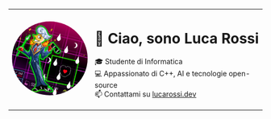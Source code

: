 <table>
  <tr>
    <td width="150">
      <img src="lanino.png" width="150" style="border-radius: 50%">
    </td>
    <td>
      <h1>👋 Ciao, sono Luca Rossi</h1>
      <p>🎓 Studente di Informatica<br>
      💻 Appassionato di C++, AI e tecnologie open-source<br>
      📫 Contattami su <a href="https://lucarossi.dev">lucarossi.dev</a></p>
    </td>
  </tr>
</table>

<!--
Hello Everyone !

- 🪐My Main Purposes
  <>I'm SafeCircle, and I'm currently leaarning 
    how to create games in the Game Maker Engine; (lol)

- ⚡Other Activities
  <>Since I like to Develop games, I've also learned how to
    use:
   -FL Studio (to compose music);
   -Aseprite (to create, and animate pixel arts);
  
- 🔭Hobbies
  <>As hobbies, right now I'm learning C++ and sometimes
    a bit of Assembly; (I'm going insane :>)
  <>I even love Math and I'm learning how to play the Piano
    (mostly Classic Music);
  
- 🎩Other [maybe useful] links:
- 😄[My Instagram Page](https://www.instagram.com/frisk_and_freddy_fazbear._/)
- 🕴️[My YouTube Channel](https://www.youtube.com/@jazzyBeing)

- An Ending:
  <>Now feel free to look up the things I did...
    (haven't done anything interesting yet, buuuut...)
    (you get the Idea :>)
